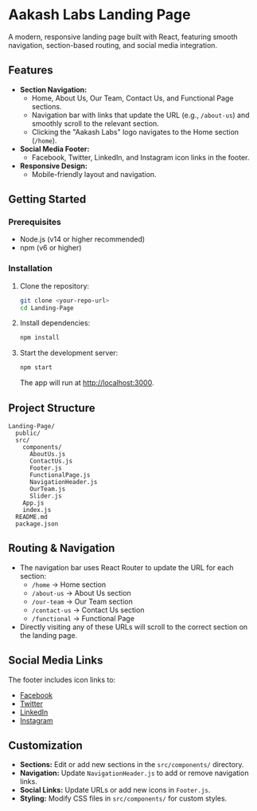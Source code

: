 # Aakash Labs Landing Page

A modern, responsive landing page built with React, featuring smooth navigation, section-based routing, and social media integration.

## Features

- **Section Navigation:**
  - Home, About Us, Our Team, Contact Us, and Functional Page sections.
  - Navigation bar with links that update the URL (e.g., `/about-us`) and smoothly scroll to the relevant section.
  - Clicking the "Aakash Labs" logo navigates to the Home section (`/home`).
- **Social Media Footer:**
  - Facebook, Twitter, LinkedIn, and Instagram icon links in the footer.
- **Responsive Design:**
  - Mobile-friendly layout and navigation.

## Getting Started

### Prerequisites
- Node.js (v14 or higher recommended)
- npm (v6 or higher)

### Installation

1. Clone the repository:
   ```bash
   git clone <your-repo-url>
   cd Landing-Page
   ```
2. Install dependencies:
   ```bash
   npm install
   ```
3. Start the development server:
   ```bash
   npm start
   ```
   The app will run at [http://localhost:3000](http://localhost:3000).

## Project Structure

```
Landing-Page/
  public/
  src/
    components/
      AboutUs.js
      ContactUs.js
      Footer.js
      FunctionalPage.js
      NavigationHeader.js
      OurTeam.js
      Slider.js
    App.js
    index.js
  README.md
  package.json
```

## Routing & Navigation

- The navigation bar uses React Router to update the URL for each section:
  - `/home` → Home section
  - `/about-us` → About Us section
  - `/our-team` → Our Team section
  - `/contact-us` → Contact Us section
  - `/functional` → Functional Page
- Directly visiting any of these URLs will scroll to the correct section on the landing page.

## Social Media Links

The footer includes icon links to:
- [Facebook](https://facebook.com/aakashlabs)
- [Twitter](https://twitter.com/aakashlabs)
- [LinkedIn](https://linkedin.com/company/aakashlabs)
- [Instagram](https://instagram.com/aakashlabs)

## Customization

- **Sections:** Edit or add new sections in the `src/components/` directory.
- **Navigation:** Update `NavigationHeader.js` to add or remove navigation links.
- **Social Links:** Update URLs or add new icons in `Footer.js`.
- **Styling:** Modify CSS files in `src/components/` for custom styles.

